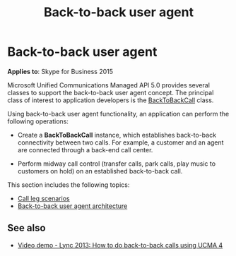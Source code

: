 ﻿---
title: Back-to-back user agent
TOCTitle: Back-to-back user agent
ms:assetid: f9ece1e1-ff34-4c31-9bb7-40e113cdbc36
ms:mtpsurl: https://msdn.microsoft.com/en-us/library/Dn466011(v=office.16)
ms:contentKeyID: 65239934
ms.date: 07/27/2015
mtps_version: v=office.16
---

# Back-to-back user agent

**Applies to**: Skype for Business 2015

Microsoft Unified Communications Managed API 5.0 provides several classes to support the back-to-back user agent concept. The principal class of interest to application developers is the [BackToBackCall](https://docs.microsoft.com/dotnet/api/microsoft.rtc.collaboration.backtobackcall?view=ucma-api) class. 

Using back-to-back user agent functionality, an application can perform the following operations:

- Create a **BackToBackCall** instance, which establishes back-to-back connectivity between two calls. For example, a customer and an agent are connected through a back-end call center.

- Perform midway call control (transfer calls, park calls, play music to customers on hold) on an established back-to-back call.

This section includes the following topics:

- [Call leg scenarios](call-leg-scenarios.md)
- [Back-to-back user agent architecture](back-to-back-user-agent-architecture.md)

## See also

- [Video demo - Lync 2013: How to do back-to-back calls using UCMA 4](https://channel9.msdn.com/posts/lync-2013-how-to-do-back-to-back-calls-using-ucma-4)

